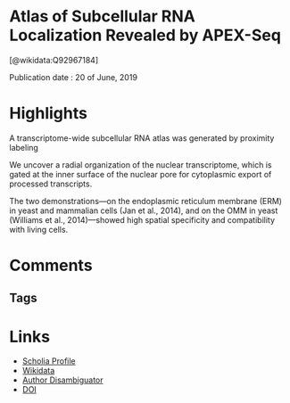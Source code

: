 
Atlas of Subcellular RNA Localization Revealed by APEX-Seq
==========================================================
  
  [@wikidata:Q92967184]  
  
Publication date : 20 of June, 2019  

# Highlights

A transcriptome-wide subcellular RNA atlas was generated by proximity labeling

We uncover a radial organization of the nuclear transcriptome, which is gated at the inner surface of the nuclear pore for cytoplasmic export of processed transcripts.

The two demonstrations—on the endoplasmic reticulum membrane (ERM) in yeast and mammalian cells (Jan et al., 2014), and on the OMM in yeast (Williams et al., 2014)—showed high spatial specificity and compatibility with living cells.


# Comments

## Tags

# Links
  
 * [Scholia Profile](https://scholia.toolforge.org/work/Q92967184)  
 * [Wikidata](https://www.wikidata.org/wiki/Q92967184)  
 * [Author Disambiguator](https://author-disambiguator.toolforge.org/work_item_oauth.php?id=Q92967184&batch_id=&match=1&author_list_id=&doit=Get+author+links+for+work)  
 * [DOI](https://doi.org/10.1016/J.CELL.2019.05.027)  

